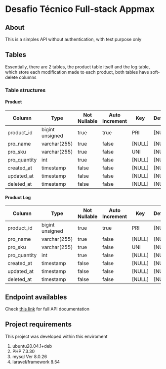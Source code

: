 # Desafio Técnico Full-stack Appmax

## About

This is a simples API without authentication, with test purpose only

## Tables

Essentially, there are 2 tables, the product table itself and the log table, which store each modification made to each product, both tables have soft-delete columns

### Table structures

#### Product

| Column | Type | Not Nullable | Auto Increment | Key | Default |
|---|---|---|---|---|---|
| product_id | bigint unsigned | true | true | PRI | [NULL] |
| pro_name | varchar(255) | true | false | [NULL] | [NULL] |
| pro_sku | varchar(255) | true | false | UNI | [NULL] |
| pro_quantity | int | true | false | [NULL] | [NULL] |
| created_at | timestamp | false | false | [NULL] | [NULL] |
| updated_at | timestamp | false | false | [NULL] | [NULL] |
| deleted_at | timestamp | false | false | [NULL] | [NULL] |

#### Product Log

| Column | Type | Not Nullable | Auto Increment | Key | Default |
|---|---|---|---|---|---|
| product_id | bigint unsigned | true | true | PRI | [NULL] |
| pro_name | varchar(255) | true | false | [NULL] | [NULL] |
| pro_sku | varchar(255) | true | false | UNI | [NULL] |
| pro_quantity | int | true | false | [NULL] | [NULL] |
| created_at | timestamp | false | false | [NULL] | [NULL] |
| updated_at | timestamp | false | false | [NULL] | [NULL] |
| deleted_at | timestamp | false | false | [NULL] | [NULL] |

## Endpoint availables

Check [this link](https://documenter.getpostman.com/view/2482189/U16eunbX) for full API documentation

## Project requirements

This project was developed within this enviroment

1. ubuntu20.04.1+deb
1. PHP 7.3.30
1. mysql  Ver 8.0.26
1. laravel/framework 8.54
